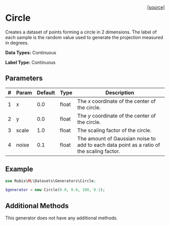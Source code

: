 <span style="float:right;"><a href="https://github.com/RubixML/ML/blob/master/src/Datasets/Generators/Circle.php">[source]</a></span>

# Circle
Creates a dataset of points forming a circle in 2 dimensions. The label of each sample is the random value used to generate the projection measured in degrees.

**Data Types:** Continuous

**Label Type:** Continuous

## Parameters
| # | Param | Default | Type | Description |
|---|---|---|---|---|
| 1 | x | 0.0 | float | The *x* coordinate of the center of the circle. |
| 2 | y | 0.0 | float | The *y* coordinate of the center of the circle. |
| 3 | scale | 1.0 | float | The scaling factor of the circle. |
| 4 | noise | 0.1 | float | The amount of Gaussian noise to add to each data point as a ratio of the scaling factor. |

## Example
```php
use Rubix\ML\Datasets\Generators\Circle;

$generator = new Circle(0.0, 0.0, 100, 0.1);
```

## Additional Methods
This generator does not have any additional methods.
